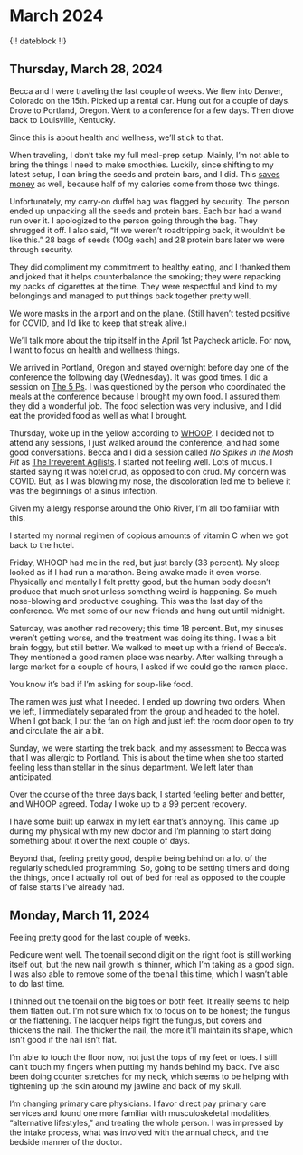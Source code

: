 # March 2024

{!! dateblock !!}

## Thursday, March 28, 2024

Becca and I were traveling the last couple of weeks. We flew into Denver, Colorado on the 15th. Picked up a rental car. Hung out for a couple of days. Drove to Portland, Oregon. Went to a conference for a few days. Then drove back to Louisville, Kentucky.

Since this is about health and wellness, we’ll stick to that.

When traveling, I don’t take my full meal-prep setup. Mainly, I’m not able to bring the things I need to make smoothies. Luckily, since shifting to my latest setup, I can bring the seeds and protein bars, and I did. This [saves money](/experiences/finances/paycheck-to-paycheck/) as well, because half of my calories come from those two things.

Unfortunately, my carry-on duffel bag was flagged by security. The person ended up unpacking all the seeds and protein bars. Each bar had a wand run over it. I apologized to the person going through the bag. They shrugged it off. I also said, “If we weren’t roadtripping back, it wouldn’t be like this.” 28 bags of seeds (100g each) and 28 protein bars later we were through security.

They did compliment my commitment to healthy eating, and I thanked them and joked that it helps counterbalance the smoking; they were repacking my packs of cigarettes at the time. They were respectful and kind to my belongings and managed to put things back together pretty well.

We wore masks in the airport and on the plane. (Still haven’t tested positive for COVID, and I’d like to keep that streak alive.)

We’ll talk more about the trip itself in the April 1st Paycheck article. For now, I want to focus on health and wellness things.

We arrived in Portland, Oregon and stayed overnight before day one of the conference the following day (Wednesday). It was good times. I did a session on [The 5 Ps](/essays-and-editorials/the-5-ps/). I was questioned by the person who coordinated the meals at the conference because I brought my own food. I assured them they did a wonderful job. The food selection was very inclusive, and I did eat the provided food as well as what I brought.

Thursday, woke up in the yellow according to [WHOOP](/examinations/whoop-health-monitor/). I decided not to attend any sessions, I just walked around the conference, and had some good conversations. Becca and I did a session called *No Spikes in the Mosh Pit* as [The Irreverent Agilists](https://the-irreverent-agilists.com). I started not feeling well. Lots of mucus. I started saying it was hotel crud, as opposed to con crud. My concern was COVID. But, as I was blowing my nose, the discoloration led me to believe it was the beginnings of a sinus infection.

Given my allergy response around the Ohio River, I’m all too familiar with this.

I started my normal regimen of copious amounts of vitamin C when we got back to the hotel.

Friday, WHOOP had me in the red, but just barely (33 percent). My sleep looked as if I had run a marathon. Being awake made it even worse. Physically and mentally I felt pretty good, but the human body doesn’t produce that much snot unless something weird is happening. So much nose-blowing and productive coughing. This was the last day of the conference. We met some of our new friends and hung out until midnight.

Saturday, was another red recovery; this time 18 percent. But, my sinuses weren’t getting worse, and the treatment was doing its thing. I was a bit brain foggy, but still better. We walked to meet up with a friend of Becca’s. They mentioned a good ramen place was nearby. After walking through a large market for a couple of hours, I asked if we could go the ramen place.

You know it’s bad if I’m asking for soup-like food.

The ramen was just what I needed. I ended up downing two orders. When we left, I immediately separated from the group and headed to the hotel. When I got back, I put the fan on high and just left the room door open to try and circulate the air a bit.

Sunday, we were starting the trek back, and my assessment to Becca was that I was allergic to Portland. This is about the time when she too started feeling less than stellar in the sinus department. We left later than anticipated.

Over the course of the three days back, I started feeling better and better, and WHOOP agreed. Today I woke up to a 99 percent recovery.

I have some built up earwax in my left ear that’s annoying. This came up during my physical with my new doctor and I’m planning to start doing something about it over the next couple of days.

Beyond that, feeling pretty good, despite being behind on a lot of the regularly scheduled programming. So, going to be setting timers and doing the things, once I actually roll out of bed for real as opposed to the couple of false starts I’ve already had.

## Monday, March 11, 2024

Feeling pretty good for the last couple of weeks.

Pedicure went well. The toenail second digit on the right foot is still working itself out, but the new nail growth is thinner, which I’m taking as a good sign. I was also able to remove some of the toenail this time, which I wasn’t able to do last time.

I thinned out the toenail on the big toes on both feet. It really seems to help them flatten out. I’m not sure which fix to focus on to be honest; the fungus or the flattening. The lacquer helps fight the fungus, but covers and thickens the nail. The thicker the nail, the more it’ll maintain its shape, which isn’t good if the nail isn’t flat.

I’m able to touch the floor now, not just the tops of my feet or toes. I still can’t touch my fingers when putting my hands behind my back. I’ve also been doing counter stretches for my neck, which seems to be helping with tightening up the skin around my jawline and back of my skull.

I’m changing primary care physicians. I favor direct pay primary care services and found one more familiar with musculoskeletal modalities, “alternative lifestyles,” and treating the whole person. I was impressed by the intake process, what was involved with the annual check, and the bedside manner of the doctor.
